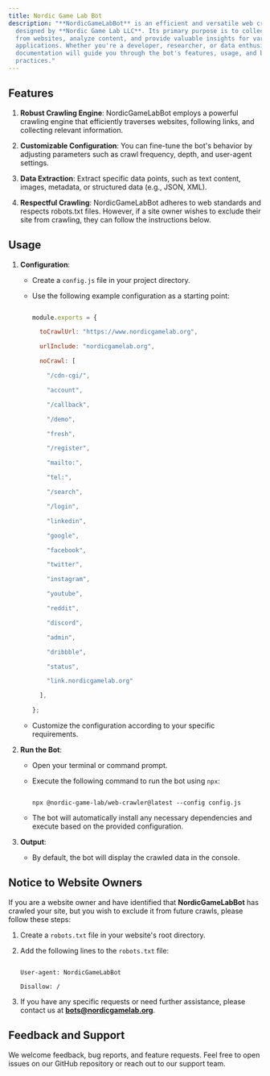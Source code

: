 ```yaml
---
title: Nordic Game Lab Bot
description: "**NordicGameLabBot** is an efficient and versatile web crawler
  designed by **Nordic Game Lab LLC**. Its primary purpose is to collect data
  from websites, analyze content, and provide valuable insights for various
  applications. Whether you're a developer, researcher, or data enthusiast, this
  documentation will guide you through the bot's features, usage, and best
  practices."
---
```

## Features





1. **Robust Crawling Engine**: NordicGameLabBot employs a powerful crawling engine that efficiently traverses websites, following links, and collecting relevant information.





2. **Customizable Configuration**: You can fine-tune the bot's behavior by adjusting parameters such as crawl frequency, depth, and user-agent settings.





3. **Data Extraction**: Extract specific data points, such as text content, images, metadata, or structured data (e.g., JSON, XML).





4. **Respectful Crawling**: NordicGameLabBot adheres to web standards and respects robots.txt files. However, if a site owner wishes to exclude their site from crawling, they can follow the instructions below.





## Usage





1. **Configuration**:

    - Create a `config.js` file in your project directory.

    - Use the following example configuration as a starting point:





        ```javascript

        module.exports = {

          toCrawlUrl: "https://www.nordicgamelab.org",

          urlInclude: "nordicgamelab.org",

          noCrawl: [

            "/cdn-cgi/",

            "account",

            "/callback",

            "/demo",

            "fresh",

            "/register",

            "mailto:",

            "tel:",

            "/search",

            "/login",

            "linkedin",

            "google",

            "facebook",

            "twitter",

            "instagram",

            "youtube",

            "reddit",

            "discord",

            "admin",

            "dribbble",

            "status",

            "link.nordicgamelab.org"

          ],

        };

        ```





    - Customize the configuration according to your specific requirements.





2. **Run the Bot**:

    - Open your terminal or command prompt.

    - Execute the following command to run the bot using `npx`:





        ```

        npx @nordic-game-lab/web-crawler@latest --config config.js

        ```





    - The bot will automatically install any necessary dependencies and execute based on the provided configuration.





3. **Output**:

    - By default, the bot will display the crawled data in the console.





## Notice to Website Owners





If you are a website owner and have identified that **NordicGameLabBot** has crawled your site, but you wish to exclude it from future crawls, please follow these steps:





1. Create a `robots.txt` file in your website's root directory.

2. Add the following lines to the `robots.txt` file:





    ```

    User-agent: NordicGameLabBot

    Disallow: /

    ```





3. If you have any specific requests or need further assistance, please contact us at **bots@nordicgamelab.org**.





## Feedback and Support





We welcome feedback, bug reports, and feature requests. Feel free to open issues on our GitHub repository or reach out to our support team.




